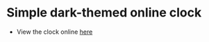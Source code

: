 # Simple dark-themed online clock
- View the clock online <a href="https://c2y5.github.io/SimpleWebClock/" target="_blank">here</a>